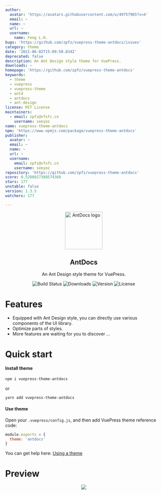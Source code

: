 ```yaml
---
author:
  avatar: 'https://avatars.githubusercontent.com/u/49757965?v=4'
  email: ~
  name: ~
  url: ~
  username:
    name: Feng L.H.
bugs: 'https://github.com/zpfz/vuepress-theme-antdocs/issues'
category: theme
date: '2021-06-02T15:09:50.834Z'
deprecated: false
description: An Ant Design style theme for VuePress.
downloads: ~
homepage: 'https://github.com/zpfz/vuepress-theme-antdocs'
keywords:
  - theme
  - vuepress
  - vuepress-theme
  - antd
  - antdocs
  - ant-design
license: MIT License
maintainers:
  - email: zpfz@vfxfc.cn
    username: seeyoz
name: vuepress-theme-antdocs
npm: 'https://www.npmjs.com/package/vuepress-theme-antdocs'
publisher:
  avatar: ~
  email: ~
  name: ~
  url: ~
  username:
    email: zpfz@vfxfc.cn
    username: seeyoz
repository: 'https://github.com/zpfz/vuepress-theme-antdocs'
score: 0.5286027388574368
stars: 177
unstable: false
version: 1.3.5
watchers: 177

---
```


<p align="center"><a href="https://github.com/zpfz/vuepress-theme-antdocs" target="_blank" rel="nofollow"><img width="120" src="https://s2.ax1x.com/2020/02/27/3aIcDK.png" alt="AntDocs logo"></a></p>

<h2 align="center">AntDocs</h2>

<p align="center">An Ant Design style theme for VuePress.</p>

<p align="center">
  <img src="https://img.shields.io/badge/build-passing-brightgreen?style=flat-square" alt="Build Status">
  <img src="https://img.shields.io/npm/dt/vuepress-theme-antdocs?style=flat-square&color=red" alt="Downloads">
  <img src="https://img.shields.io/github/package-json/v/zpfz/vuepress-theme-antdocs?style=flat-square" alt="Version">
  <img src="https://img.shields.io/github/license/zpfz/vuepress-theme-antdocs?style=flat-square" alt="License">
</p>

# Features
- Equipped with Ant Design style, you can directly use various components of the UI library.
- Optimize parts of styles.
- More features are waiting for you to discover ...

# Quick start

#### Install theme

```sh
npm i vuepress-theme-antdocs
```
or
```sh
yarn add vuepress-theme-antdocs
```

#### Use theme  

Open your `.vuepress/config.js`, and then add VuePress theme reference code:
```js
module.exports = {
  theme: 'antdocs'
}
```
You can get help here: [Using a theme](https://vuepress.vuejs.org/theme/using-a-theme.html#theme-shorthand)

# Preview

<p align="center"><img src="https://s2.ax1x.com/2020/02/28/3B3lOf.png"/></p>